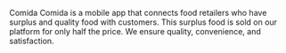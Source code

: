 Comida
Comida is a mobile app that connects food retailers who have surplus and quality food with customers. This surplus food is sold on our platform for only half the price. We ensure quality, convenience, and satisfaction.
